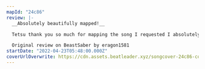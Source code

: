 ```yaml
---
mapId: "24c86"
review: |-
  __Absolutely beautifully mapped!__

  Tetsu thank you so much for mapping the song I requested I absolutely love it and it plays soooo buttery smooth and the notes are timed perfectly with the rythem! My only regret is that I cannot rate this any higher than I am right now! :)

  Original review on BeastSaber by eragon1581
startDate: "2022-04-23T05:48:00.000Z"
coverUrlOverwrite: https://cdn.assets.beatleader.xyz/songcover-24c86-cover.jpg
---
```

